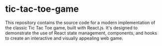 # tic-tac-toe-game
This repository contains the source code for a modern implementation of the classic Tic Tac Toe game, built with React.js. It's designed to demonstrate the use of React state management, components, and hooks to create an interactive and visually appealing web game.
